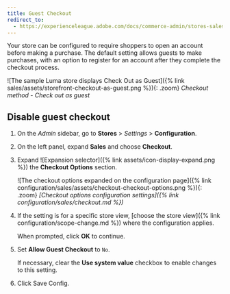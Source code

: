 ```yaml
---
title: Guest Checkout
redirect_to:
  - https://experienceleague.adobe.com/docs/commerce-admin/stores-sales/point-of-purchase/checkout/checkout-guest.html
---
```


Your store can be configured to require shoppers to open an account before making a purchase. The default setting allows guests to make purchases, with an option to register for an account after they complete the checkout process.

![The sample Luma store displays Check Out as Guest]({% link sales/assets/storefront-checkout-as-guest.png %}){: .zoom}
_Checkout method - Check out as guest_

## Disable guest checkout

1. On the _Admin_ sidebar, go to **Stores** > _Settings_ > **Configuration**.

1. On the left panel, expand **Sales** and choose **Checkout**.

1. Expand ![Expansion selector]({% link assets/icon-display-expand.png %}) the **Checkout Options** section.

   ![The checkout options expanded on the configuration page]({% link configuration/sales/assets/checkout-checkout-options.png %}){: .zoom}
   _[Checkout options configuration settings]({% link configuration/sales/checkout.md %})_

1. If the setting is for a specific store view, [choose the store view]({% link configuration/scope-change.md %}) where the configuration applies.

   When prompted, click **OK** to continue.

1. Set **Allow Guest Checkout** to `No`.

   If necessary, clear the **Use system value** checkbox to enable changes to this setting.

1. Click <span class="btn">Save Config</span>.
